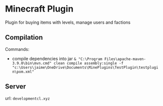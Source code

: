 # Minecraft Plugin

Plugin for buying items with levels, manage users and factions

## Compilation

Commands:
 - compile dependencies into jar `& "C:\Program Files\apache-maven-3.9.0\bin\mvn.cmd" clean compile assembly:single -f "c:\Users\jaime\OneDrive\Documents\MinePlugins\TestPlugin\testplugin\pom.xml"`
 
## Server

url: `developmentcl.xyz`
